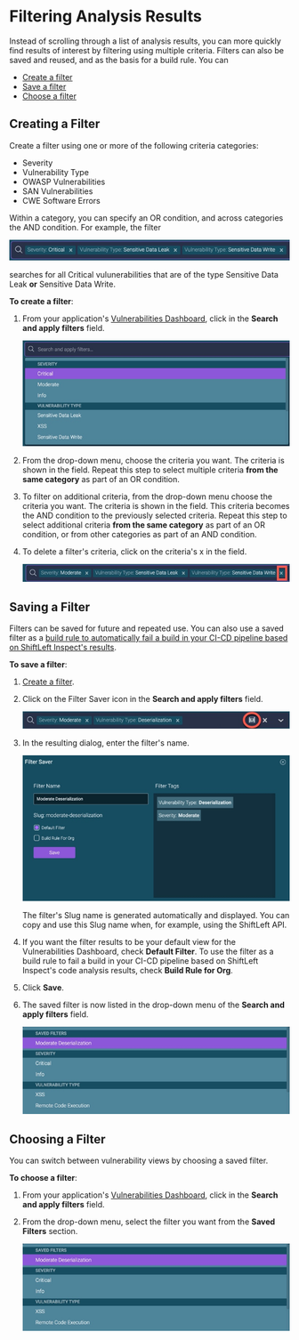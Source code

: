 # Filtering Analysis Results

Instead of scrolling through a list of analysis results, you can more quickly find results of interest by filtering 
using multiple criteria. Filters can also be saved and reused, and as the basis for a build rule. You can

* [Create a filter](#creating-a-filter)
* [Save a filter](#saving-a-filter)
* [Choose a filter](#choosing-a-filter)

## Creating a Filter

Create a filter using one or more of the following criteria categories:

* Severity 
* Vulnerability Type
* OWASP Vulnerabilities
* SAN Vulnerabilities
* CWE Software Errors

Within a category, you can specify an OR condition, and across categories the AND condition. For example, the filter

![Example Filter](img/example-filter.jpg)

searches for all Critical vulunerabilities that are of the type Sensitive Data Leak **or** Sensitive Data Write.

**To create a filter**:

1. From your application's [Vulnerabilities Dashboard](../using-workflow/vulnerability-dashboard.md), click in the **Search and apply filters** field.

   ![Filter Menu](img/filter-menu.jpg)

2. From the drop-down menu, choose the criteria you want. The criteria is shown in the field. 
   Repeat this step to select multiple criteria **from the same category** as part of an OR condition.
   
3. To filter on additional criteria, from the drop-down menu choose the criteria you want. The criteria is shown in the field. This criteria becomes the AND condition to the previously selected criteria.
   Repeat this step to select additional criteria **from the same category** as part of an OR condition, or from other categories as part of an AND condition.
   
4. To delete a filter's criteria, click on the criteria's x in the field.

   ![Filter Menu](img/delete-filter.jpg)

## Saving a Filter

Filters can be saved for future and repeated use. You can also use a saved filter as a [build rule to automatically fail a build in your CI-CD pipeline based on ShiftLeft Inspect's results](fail-build.md).

**To save a filter**:

1. [Create a filter](#creating-a-filter).

2. Click on the Filter Saver icon in the **Search and apply filters** field.

    ![Filter Saver Icon](img/save-filter-1.jpg)
    
3. In the resulting dialog, enter the filter's name. 

    ![Filter Saver Dialog](img/save-filter-2.jpg)
    
    The filter's Slug name is generated automatically and displayed. You can copy and use this Slug name when, for example, using the ShiftLeft API.
    
4. If you want the filter results to be your default view for the Vulnerabilities Dashboard, check **Default Filter**. To use the filter as a build rule to fail a build in your CI-CD pipeline based on ShiftLeft Inspect's code analysis results, check **Build Rule for Org**.

5. Click **Save**.

6. The saved filter is now listed in the drop-down menu of the **Search and apply filters** field.

    ![Filter In Menu](img/save-filter-3.jpg)

## Choosing a Filter

You can switch between vulnerability views by choosing a saved filter.

**To choose a filter**:

1. From your application's [Vulnerabilities Dashboard](../using-workflow/vulnerability-dashboard.md), click in the **Search and apply filters** field.

2. From the drop-down menu, select the filter you want from the **Saved Filters** section. 

   ![Filter In Menu](img/save-filter-3.jpg)
